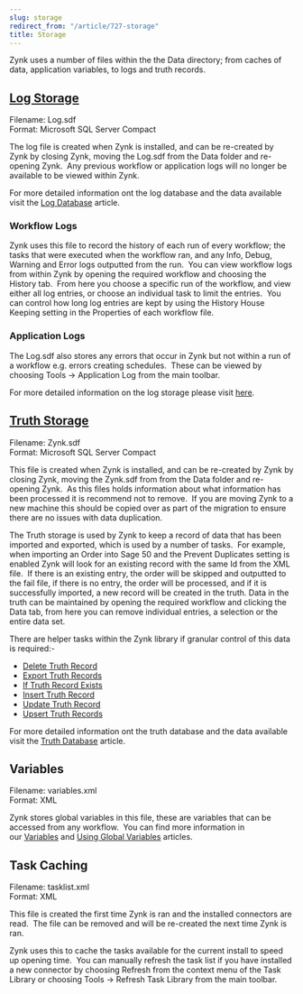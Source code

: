 ```yaml
---
slug: storage
redirect_from: "/article/727-storage"
title: Storage
---
```

Zynk uses a number of files within the the Data directory; from caches of data, application variables, to logs and truth records.

## [Log Storage](log-database)
Filename: Log.sdf   
Format: Microsoft SQL Server Compact

The log file is created when Zynk is installed, and can be re-created by Zynk by closing Zynk, moving the Log.sdf from the Data folder and re-opening Zynk.  Any previous workflow or application logs will no longer be available to be viewed within Zynk.

For more detailed information ont the log database and the data available visit the [Log Database](log-database) article.

### Workflow Logs
Zynk uses this file to record the history of each run of every workflow; the tasks that were executed when the workflow ran, and any Info, Debug, Warning and Error logs outputted from the run.  You can view workflow logs from within Zynk by opening the required workflow and choosing the History tab.  From here you choose a specific run of the workflow, and view either all log entries, or choose an individual task to limit the entries.  You can control how long log entries are kept by using the History House Keeping setting in the Properties of each workflow file.

### Application Logs
The Log.sdf also stores any errors that occur in Zynk but not within a run of a workflow e.g. errors creating schedules.  These can be viewed by choosing Tools -> Application Log from the main toolbar.

For more detailed information on the log storage please visit [here](log-database).

## [Truth Storage](truth-database)
Filename: Zynk.sdf  
Format: Microsoft SQL Server Compact

This file is created when Zynk is installed, and can be re-created by Zynk by closing Zynk, moving the Zynk.sdf from from the Data folder and re-opening Zynk.  As this files holds information about what information has been processed it is recommend not to remove.  If you are moving Zynk to a new machine this should be copied over as part of the migration to ensure there are no issues with data duplication.

The Truth storage is used by Zynk to keep a record of data that has been imported and exported, which is used by a number of tasks.  For example, when importing an Order into Sage 50 and the Prevent Duplicates setting is enabled Zynk will look for an existing record with the same Id from the XML file.  If there is an existing entry, the order will be skipped and outputted to the fail file, if there is no entry, the order will be processed, and if it is successfully imported, a new record will be created in the truth. Data in the truth can be maintained by opening the required workflow and clicking the Data tab, from here you can remove individual entries, a selection or the entire data set.

There are helper tasks within the Zynk library if granular control of this data is required:-

 * [Delete Truth Record](delete-truth-record)
 * [Export Truth Records](export-truth-records)
 * [If Truth Record Exists](if-truth-record-exists)
 * [Insert Truth Record](insert-truth-record)
 * [Update Truth Record](update-truth-record)
 * [Upsert Truth Records](upsert-truth-records)

For more detailed information ont the truth database and the data available visit the [Truth Database](truth-database) article.

## Variables
Filename: variables.xml  
Format: XML

Zynk stores global variables in this file, these are variables that can be accessed from any workflow.  You can find more information in our [Variables](variables) and [Using Global Variables](using-global-variables) articles.

## Task Caching
Filename: tasklist.xml  
Format: XML

This file is created the first time Zynk is ran and the installed connectors are read.  The file can be removed and will be re-created the next time Zynk is ran.

Zynk uses this to cache the tasks available for the current install to speed up opening time.  You can manually refresh the task list if you have installed a new connector by choosing Refresh from the context menu of the Task Library or choosing Tools -> Refresh Task Library from the main toolbar.
